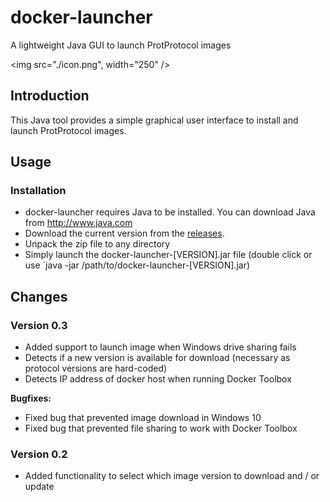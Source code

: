 # docker-launcher

A lightweight Java GUI to launch ProtProtocol images

<img src="./icon.png", width="250" />

## Introduction

This Java tool provides a simple graphical user interface to install and launch
ProtProtocol images.

## Usage

### Installation

  * docker-launcher requires Java to be installed. You can download Java from http://www.java.com
  * Download the current version from the [releases](https://github.com/ProtProtocols/docker-launcher/releases). 
  * Unpack the zip file to any directory
  * Simply launch the docker-launcher-[VERSION].jar file (double click or use `java -jar /path/to/docker-launcher-[VERSION].jar)

## Changes

### Version 0.3

  * Added support to launch image when Windows drive sharing fails
  * Detects if a new version is available for download (necessary as protocol versions are hard-coded)
  * Detects IP address of docker host when running Docker Toolbox

**Bugfixes:**

  * Fixed bug that prevented image download in Windows 10
  * Fixed bug that prevented file sharing to work with Docker Toolbox

### Version 0.2

  * Added functionality to select which image version to download and / or update